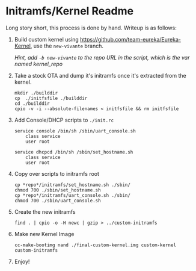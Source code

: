 Initramfs/Kernel Readme
====

Long story short, this process is done by hand. Writeup is as follows:

1. Build custom kernel using https://github.com/team-eureka/Eureka-Kernel, use the `new-vivante` branch.

	*Hint, add `-b new-vivante` to the repo URL in the script, which is the var named kernel_repo*
2. Take a stock OTA and dump it's initramfs once it's extracted from the kernel.

	```
	mkdir ./builddir
	cp  ./initfsfile ./builddir
	cd ./builddir
	cpio -v -i --absolute-filenames < initfsfile && rm initfsfile
	```

3. Add Console/DHCP scripts to `./init.rc`

	```
	service console /bin/sh /sbin/uart_console.sh
	    class service
	    user root

	service dhcpcd /bin/sh /sbin/set_hostname.sh
	    class service
	    user root
	```

4. Copy over scripts to initramfs root

	```
	cp *repo*/initramfs/set_hostname.sh ./sbin/
	chmod 700 ./sbin/set_hostname.sh
	cp *repo*/initramfs/uart_console.sh ./sbin/
	chmod 700 ./sbin/uart_console.sh
	```

5. Create the new initramfs

	```
	find . | cpio -o -H newc | gzip > ../custom-initramfs
	```

6. Make new Kernel Image

	```
	cc-make-bootimg nand ./final-custom-kernel.img custom-kernel custom-initramfs
	```

7. Enjoy!
